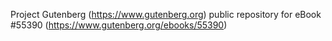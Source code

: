 Project Gutenberg (https://www.gutenberg.org) public repository for
eBook #55390 (https://www.gutenberg.org/ebooks/55390)
